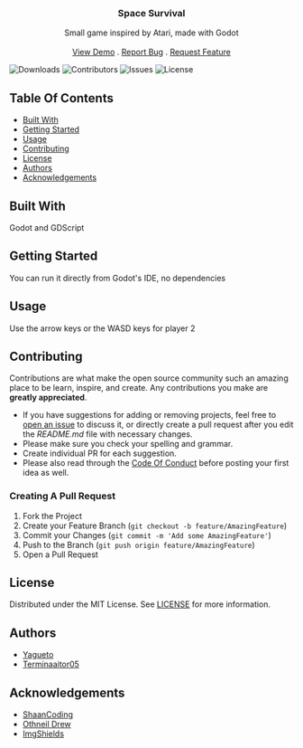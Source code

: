 <br/>
<p align="center">
  <h3 align="center">Space Survival</h3>

  <p align="center">
    Small game inspired by Atari, made with Godot
    <br/>
    <br/>
    <a href="https://github.com/yagueto/SpaceSurvival">View Demo</a>
    .
    <a href="https://github.com/yagueto/SpaceSurvival/issues">Report Bug</a>
    .
    <a href="https://github.com/yagueto/SpaceSurvival/issues">Request Feature</a>
  </p>
</p>

![Downloads](https://img.shields.io/github/downloads/yagueto/SpaceSurvival/total) ![Contributors](https://img.shields.io/github/contributors/yagueto/SpaceSurvival?color=dark-green) ![Issues](https://img.shields.io/github/issues/yagueto/SpaceSurvival) ![License](https://img.shields.io/github/license/yagueto/SpaceSurvival) 

## Table Of Contents

* [Built With](#built-with)
* [Getting Started](#getting-started)
* [Usage](#usage)
* [Contributing](#contributing)
* [License](#license)
* [Authors](#authors)
* [Acknowledgements](#acknowledgements)

## Built With

Godot and GDScript

## Getting Started

You can run it directly from Godot's IDE, no dependencies

## Usage

Use the arrow keys or the WASD keys for player 2

## Contributing

Contributions are what make the open source community such an amazing place to be learn, inspire, and create. Any contributions you make are **greatly appreciated**.
* If you have suggestions for adding or removing projects, feel free to [open an issue](https://github.com/yagueto/SpaceSurvival/issues/new) to discuss it, or directly create a pull request after you edit the *README.md* file with necessary changes.
* Please make sure you check your spelling and grammar.
* Create individual PR for each suggestion.
* Please also read through the [Code Of Conduct](https://github.com/yagueto/SpaceSurvival/blob/main/CODE_OF_CONDUCT.md) before posting your first idea as well.

### Creating A Pull Request

1. Fork the Project
2. Create your Feature Branch (`git checkout -b feature/AmazingFeature`)
3. Commit your Changes (`git commit -m 'Add some AmazingFeature'`)
4. Push to the Branch (`git push origin feature/AmazingFeature`)
5. Open a Pull Request

## License

Distributed under the MIT License. See [LICENSE](https://github.com/yagueto/SpaceSurvival/blob/main/LICENSE) for more information.

## Authors

* [Yagueto](https://github.com/yagueto)
* [Terminaaitor05](https://github.com/Terminaaitor05)

## Acknowledgements

* [ShaanCoding](https://github.com/ShaanCoding/)
* [Othneil Drew](https://github.com/othneildrew/Best-README-Template)
* [ImgShields](https://shields.io/)
